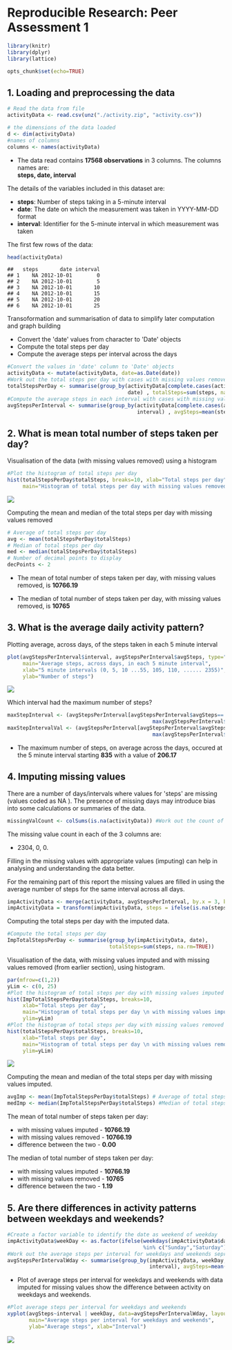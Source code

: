 # Reproducible Research: Peer Assessment 1

```r
library(knitr)
library(dplyr)
library(lattice)
```


```r
opts_chunk$set(echo=TRUE)
```

## 1. Loading and preprocessing the data

```r
# Read the data from file
activityData <- read.csv(unz("./activity.zip", "activity.csv")) 
```


```r
# the dimensions of the data loaded
d <- dim(activityData) 
#names of columns
columns <- names(activityData) 
```

- The data read contains **17568 observations** in 3 columns. The columns names are:   
**steps, date, interval**

The details of the variables included in this dataset are:  
- **steps**: Number of steps taking in a 5-minute interval  
- **date**: The date on which the measurement was taken in YYYY-MM-DD format  
- **interval**: Identifier for the 5-minute interval in which measurement was taken  

The first few rows of the data:

```r
head(activityData)
```

```
##   steps       date interval
## 1    NA 2012-10-01        0
## 2    NA 2012-10-01        5
## 3    NA 2012-10-01       10
## 4    NA 2012-10-01       15
## 5    NA 2012-10-01       20
## 6    NA 2012-10-01       25
```

Transoformation and summarisation of data to simplify later computation and graph building   
- Convert the 'date' values from character to 'Date' objects  
- Compute the total steps per day    
- Compute the average steps per interval across the days  


```r
#Convert the values in 'date' column to 'Date' objects
activityData <- mutate(activityData, date=as.Date(date)) 
#Work out the total steps per day with cases with missing values removed
totalStepsPerDay <- summarise(group_by(activityData[complete.cases(activityData),], 
                                       date) , totalSteps=sum(steps, na.rm=TRUE)) 
#Compute the average steps in each interval with cases with missing values removed
avgStepsPerInterval <- summarise(group_by(activityData[complete.cases(activityData),], 
                                          interval) , avgSteps=mean(steps, na.rm=TRUE)) 
```

## 2. What is mean total number of steps taken per day?
Visualisation of the data (with missing values removed) using a histogram  

```r
#Plot the histogram of total steps per day
hist(totalStepsPerDay$totalSteps, breaks=10, xlab="Total steps per day",   
     main="Histogram of total steps per day with missing values removed") 
```

![](PA1_template_files/figure-html/computeMean-1.png) 

Computing the mean and median of the total steps per day with missing values removed

```r
# Average of total steps per day
avg <- mean(totalStepsPerDay$totalSteps) 
# Median of total steps per day
med <- median(totalStepsPerDay$totalSteps) 
# Number of decimal points to display
decPoints <- 2
```

- The mean of total number of steps taken per day, with missing values removed, is **10766.19**  

- The median of total number of steps taken per day, with missing values removed, is **10765**  

## 3. What is the average daily activity pattern?
Plotting average, across days, of the steps taken in each 5 minute interval  


```r
plot(avgStepsPerInterval$interval, avgStepsPerInterval$avgSteps, type="l", 
     main="Average steps, across days, in each 5 minute interval", 
     xlab="5 minute intervals (0, 5, 10 ...55, 105, 110, ...... 2355)", 
     ylab="Number of steps")
```

![](PA1_template_files/figure-html/unnamed-chunk-6-1.png) 

Which interval had the maximum number of steps?  

```r
maxStepInterval <- (avgStepsPerInterval[avgStepsPerInterval$avgSteps==
                                               max(avgStepsPerInterval$avgSteps),])[,1]
maxStepIntervalVal <- (avgStepsPerInterval[avgStepsPerInterval$avgSteps==
                                               max(avgStepsPerInterval$avgSteps),])[,2]
```

- The maximum number of steps, on average across the days, occured at the 5 minute interval starting **835** with a value of **206.17**

## 4. Imputing missing values
There are a number of days/intervals where values for 'steps' are missing (values coded as NA ). The presence of missing days may introduce bias into some calculations or summaries of the data.  


```r
missingValCount <- colSums(is.na(activityData)) #Work out the count of missing values
```
The missing value count in each of the 3 columns are:   
- 2304, 0, 0.

Filling in the missing values with appropriate values (imputing) can help in analysing and understanding the data better.  

For the remaining part of this report the missing values are filled in using the average number of steps for the same interval across all days.  


```r
impActivityData <- merge(activityData, avgStepsPerInterval, by.x = 3, by.y = 1, all.x = TRUE)
impActivityData = transform(impActivityData, steps = ifelse(is.na(steps), avgSteps, steps))
```
 
Computing the total steps per day with the imputed data.  

```r
#Compute the total steps per day
ImpTotalStepsPerDay <- summarise(group_by(impActivityData, date), 
                                 totalSteps=sum(steps, na.rm=TRUE)) 
```

Visualisation of the data, with missing values imputed and with missing values removed (from earlier section), using histogram.  


```r
par(mfrow=c(1,2))
yLim <- c(0, 25)
#Plot the histogram of total steps per day with missing values imputed
hist(ImpTotalStepsPerDay$totalSteps, breaks=10, 
     xlab="Total steps per day", 
     main="Histogram of total steps per day \n with missing values imputed",
     ylim=yLim)
#Plot the histogram of total steps per day with missing values removed
hist(totalStepsPerDay$totalSteps, breaks=10, 
     xlab="Total steps per day",   
     main="Histogram of total steps per day \n with missing values removed",
     ylim=yLim) 
```

![](PA1_template_files/figure-html/unnamed-chunk-10-1.png) 

Computing the mean and median of the total steps per day with missing values imputed.  

```r
avgImp <- mean(ImpTotalStepsPerDay$totalSteps) # Average of total steps per day
medImp <- median(ImpTotalStepsPerDay$totalSteps) #Median of total steps per day
```

The mean of total number of steps taken per day:  
- with missing values imputed - **10766.19**  
- with missing values removed - **10766.19**  
- difference between the two - **0.00**   


The median of total number of steps taken per day:  
- with missing values imputed - **10766.19**  
- with missing values removed - **10765**  
- difference between the two - **1.19**   

## 5. Are there differences in activity patterns between weekdays and weekends?

```r
#Create a factor variable to identify the date as weekend of weekday
impActivityData$weekDay <- as.factor(ifelse(weekdays(impActivityData$date) 
                                            %in% c("Sunday","Saturday"), "weekend", "weekday"))
#Work out the average steps per interval for weekdays and weekends seprately
avgStepsPerIntervalWday <- summarise(group_by(impActivityData, weekDay, 
                                              interval), avgSteps=mean(steps, na.rm=TRUE)) 
```

- Plot of average steps per interval for weekdays and weekends with data imputed for missing values show the difference between activity on weekdays and weekends.  


```r
#Plot average steps per interval for weekdays and weekends
xyplot(avgSteps~interval | weekDay, data=avgStepsPerIntervalWday, layout=c(1,2), type="l", 
       main="Average steps per interval for weekdays and weekends",
       ylab="Average steps", xlab="Interval")
```

![](PA1_template_files/figure-html/unnamed-chunk-13-1.png) 
